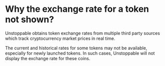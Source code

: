 # Why the exchange rate for a token not shown?

Unstoppable obtains token exchange rates from multiple third party sources which track cryptocurrency market prices in real time.

The current and historical rates for some tokens may not be available, especially for newly launched tokens. In such cases, Unstoppable will not display the exchange rate for these coins.

